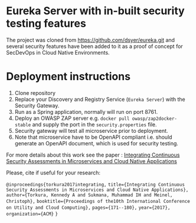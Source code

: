 # Eureka Server with in-built security testing features
The project was cloned from https://github.com/dsyer/eureka.git and several security features have been added to it as a proof of concept for SecDevOps in Cloud Native Environments.

# Deployment instructions
1. Clone repository
2. Replace your Discovery and Registry Service (`Eureka Server`) with the Security Gateway.
3. Run as a Spring application, normally will run on port 8761.
4. Deploy an OWASP ZAP server e.g. `docker pull owasp/zap2docker-stable` and supply the port in the `security.properties` file.
5. Security gateway will test all microservice prior to deployment. 
6. Note that microservice have to be OpenAPI compliant i.e. should generate an OpenAPI document, which is used for security testing.
 
For more details about this work see the paper : [Integrating Continuous Security Assessments in Microservices and Cloud Native Applications](https://www.researchgate.net/publication/320596749_Integrating_Continuous_Security_Assessments_in_Microservices_and_Cloud_Native_Applications)

Please, cite if useful for your research:

`@inproceedings{torkura2017integrating,`
 `title={Integrating Continuous Security Assessments in Microservices and Cloud Native Applications},`
 `author={Torkura, Kennedy A and Sukmana, Muhammad IH and Meinel, Christoph},`
 `booktitle={Proceedings of the10th International Conference on Utility and Cloud Computing},`
 `pages={171--180},`
 `year={2017},`
 `organization={ACM}`
`}`

